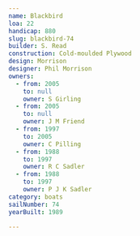 ```yaml
---
name: Blackbird
loa: 22
handicap: 880
slug: blackbird-74
builder: S. Read
construction: Cold-moulded Plywood
design: Morrison
designer: Phil Morrison
owners:
  - from: 2005
    to: null
    owner: S Girling
  - from: 2005
    to: null
    owner: J M Friend
  - from: 1997
    to: 2005
    owner: C Pilling
  - from: 1988
    to: 1997
    owner: R C Sadler
  - from: 1988
    to: 1997
    owner: P J K Sadler
category: boats
sailNumber: 74
yearBuilt: 1989

---
```


